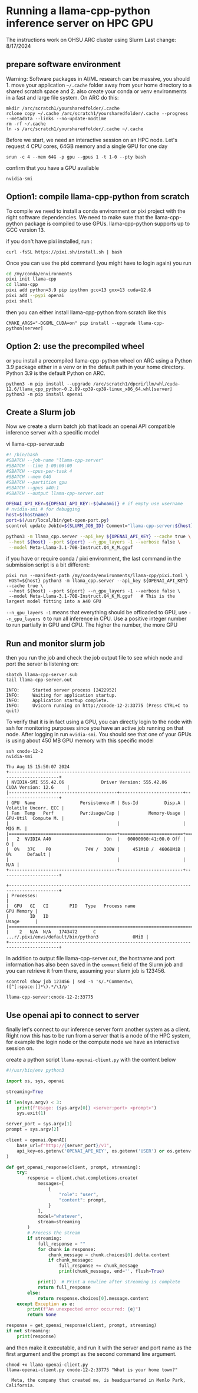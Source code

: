 # Running a llama-cpp-python inference server on HPC GPU

The instructions work on OHSU ARC cluster using Slurm
Last change: 8/17/2024 

## prepare software environment 

Warning: Software packages in AI/ML research can be massive, you should 1. move your application `~/.cache` folder away from your home directory to a shared scratch space and 2. also create your conda or venv environments in a fast and large file system. On ARC do this: 

```
mkdir /arc/scratch1/yoursharedfolder/.cache
rclone copy ~/.cache /arc/scratch1/yoursharedfolder/.cache --progress --metadata --links --no-update-modtime
rm -rf ~/.cache
ln -s /arc/scratch1/yoursharedfolder/.cache ~/.cache
```

Before we start, we need an interactive session on an HPC node. Let's request 4 CPU cores, 64GB memory and a single GPU for one day

```
srun -c 4 --mem 64G -p gpu --gpus 1 -t 1-0 --pty bash
```

confirm that you have a GPU available

```
nvidia-smi
```

## Option1: compile llama-cpp-python from scratch

To compile we need to install a conda environment or pixi project with the right software dependencies. We need to make sure that the llama-cpp-python package is compiled to use GPUs.  llama-cpp-python supports up to GCC version 13.

if you don't have pixi installed, run :

```
curl -fsSL https://pixi.sh/install.sh | bash
```

Once you can use the pixi command (you might have to login again)  you run 

```bash
cd /my/conda/environments
pixi init llama-cpp
cd llama-cpp
pixi add python=3.9 pip ipython gcc=13 gxx=13 cuda=12.6
pixi add --pypi openai
pixi shell
```

then you can either install llama-cpp-python from scratch like this

```
CMAKE_ARGS="-DGGML_CUDA=on" pip install --upgrade llama-cpp-python[server]
```

## Option 2: use the precompiled wheel 

or you install a precompiled llama-cpp-python wheel on ARC using a Python 3.9 package either in a venv or in the default path in your home directory. Python 3.9 is the default Python on ARC.  

```
python3 -m pip install --upgrade /arc/scratch1/dpcri/llm/whl/cuda-12.6/llama_cpp_python-0.2.89-cp39-cp39-linux_x86_64.whl[server]
python3 -m pip install openai
```

## Create a Slurm job 

Now we create a slurm batch job that loads an openai API compatible inference server with a specific model 

vi llama-cpp-server.sub 

```bash 
#! /bin/bash
#SBATCH --job-name "llama-cpp-server"
#SBATCH --time 1-00:00:00
#SBATCH --cpus-per-task 4
#SBATCH --mem 64G
#SBATCH --partition gpu 
#SBATCH --gpus a40:1 
#SBATCH --output llama-cpp-server.out

OPENAI_API_KEY=${OPENAI_API_KEY:-$(whoami)} # if empty use username
# nvidia-smi # for debugging
host=$(hostname)
port=$(/usr/local/bin/get-open-port.py)
scontrol update JobId=${SLURM_JOB_ID} Comment="llama-cpp-server:${host}:${port}"

python3 -m llama_cpp.server --api_key ${OPENAI_API_KEY} --cache true \
 --host ${host} --port ${port} --n_gpu_layers -1 --verbose false \
 --model Meta-Llama-3.1-70B-Instruct.Q4_K_M.gguf


```

if you have or require  conda / pixi environment, the last command in the submission script is a bit different: 

```
pixi run --manifest-path /my/conda/environments/llama-cpp/pixi.toml \
 HOST=${host} python3 -m llama_cpp.server --api_key ${OPENAI_API_KEY} --cache true \
 --host ${host} --port ${port} --n_gpu_layers -1 --verbose false \
 --model Meta-Llama-3.1-70B-Instruct.Q4_K_M.gguf   # This is the largest model fitting into a A40 GPU
```

`--n_gpu_layers -1` means that everything should be offloaded to GPU, use `--n_gpu_layers 0` to run all inference in CPU. Use a positive integer number to run partially in GPU and CPU. The higher the number, the more GPU 

## Run and monitor slurm job 

then you run the job and check the job output file to see which node and port the server is listening on:

```
sbatch llama-cpp-server.sub
tail llama-cpp-server.out

INFO:     Started server process [2422952]
INFO:     Waiting for application startup.
INFO:     Application startup complete.
INFO:     Uvicorn running on http://cnode-12-2:33775 (Press CTRL+C to quit)
```

To verify that it is in fact using a GPU, you can directly login to the node with ssh for monitoring purposes since you have an active job running on that node. After logging in run `nvidia-smi`. You should see that one of your GPUs is using about 450 MB GPU memory with this specific model


```
ssh cnode-12-2
nvidia-smi

Thu Aug 15 15:50:07 2024
+-----------------------------------------------------------------------------------------+
| NVIDIA-SMI 555.42.06              Driver Version: 555.42.06      CUDA Version: 12.6     |
|-----------------------------------------+------------------------+----------------------+
| GPU  Name                 Persistence-M | Bus-Id          Disp.A | Volatile Uncorr. ECC |
| Fan  Temp   Perf          Pwr:Usage/Cap |           Memory-Usage | GPU-Util  Compute M. |
|                                         |                        |               MIG M. |
|=========================================+========================+======================|
|   2  NVIDIA A40                     On  |   00000000:41:00.0 Off |                    0 |
|  0%   37C    P0             74W /  300W |     451MiB /  46068MiB |      0%      Default |
|                                         |                        |                  N/A |
+-----------------------------------------+------------------------+----------------------+

+-----------------------------------------------------------------------------------------+
| Processes:                                                                              |
|  GPU   GI   CI        PID   Type   Process name                              GPU Memory |
|        ID   ID                                                               Usage      |
|=========================================================================================|
|    2   N/A  N/A   1743472      C   ...r/.pixi/envs/default/bin/python3             0MiB |
+-----------------------------------------------------------------------------------------+ 
```

In addition to output file llama-cpp-server.out, the hostname and port information has also been saved in the `comment` field of the Slurm job and you can retrieve it from there, assuming your slurm job is 123456.

```
scontrol show job 123456 | sed -n 's/.*Comment=\([^[:space:]]*\).*/\1/p'

llama-cpp-server:cnode-12-2:33775
```

## Use openai api to connect to server

finally let's connect to our inference server form another system as a client. Right now this has to be run from a server that is a node  of the HPC system, for example the login node or the compute node we have an interactive session on. 

create a python script `llama-openai-client.py` with the content below 

```python
#!/usr/bin/env python3

import os, sys, openai

streaming=True

if len(sys.argv) < 3:
    print(f"Usage: {sys.argv[0]} <server:port> <prompt>")
    sys.exit(1)

server_port = sys.argv[1]
prompt = sys.argv[2]

client = openai.OpenAI(
    base_url=f"http://{server_port}/v1",
    api_key=os.getenv('OPENAI_API_KEY', os.getenv('USER') or os.getenv('USERNAME')),
)

def get_openai_response(client, prompt, streaming):
    try:
        response = client.chat.completions.create(
            messages=[
                {
                    "role": "user",
                    "content": prompt,
                }
            ],
            model="whatever",
            stream=streaming
        )
        # Process the stream
        if streaming:
            full_response = ""
            for chunk in response:
                chunk_message = chunk.choices[0].delta.content
                if chunk_message:
                    full_response += chunk_message
                    print(chunk_message, end='', flush=True)

            print()  # Print a newline after streaming is complete
            return full_response
        else:
            return response.choices[0].message.content
    except Exception as e:
        print(f"An unexpected error occurred: {e}")
        return None

response = get_openai_response(client, prompt, streaming)
if not streaming: 
    print(response)
```

and then make it executable, and run it with the server and port name as the first argument and the prompt as the second command line argument. 

```
chmod +x llama-openai-client.py
llama-openai-client.py cnode-12-2:33775 "What is your home town?" 

  Meta, the company that created me, is headquartered in Menlo Park, California.

```

